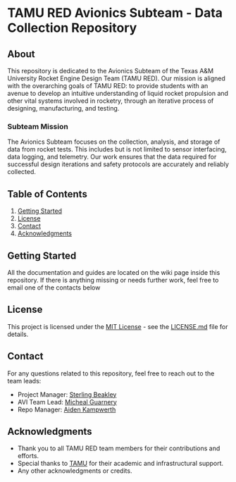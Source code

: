 # TAMU RED Avionics Subteam - Data Collection Repository

## About
This repository is dedicated to the Avionics Subteam of the Texas A&M University Rocket Engine Design Team (TAMU RED). Our mission is aligned with the overarching goals of TAMU RED: to provide students with an avenue to develop an intuitive understanding of liquid rocket propulsion and other vital systems involved in rocketry, through an iterative process of designing, manufacturing, and testing.

### Subteam Mission
The Avionics Subteam focuses on the collection, analysis, and storage of data from rocket tests. This includes but is not limited to sensor interfacing, data logging, and telemetry. Our work ensures that the data required for successful design iterations and safety protocols are accurately and reliably collected.

## Table of Contents
1. [Getting Started](#getting-started)
2. [License](#license)
3. [Contact](#contact)
4. [Acknowledgments](#acknowledgments)

## Getting Started
All the documentation and guides are located on the wiki page inside this repository. If there is anything missing or needs further work, feel free to email one of the contacts below

## License
This project is licensed under the [MIT License](LICENSE.md) - see the [LICENSE.md](LICENSE.md) file for details.

## Contact
For any questions related to this repository, feel free to reach out to the team leads:

- Project Manager: [Sterling Beakley](mailto:sterling@tamu.edu)
- AVI Team Lead: [Micheal Guarnery](mailto:mguarnery@tamu.edu)
- Repo Manager: [Aiden Kampwerth](mailto:kampwerthaiden@tamu.edu)

## Acknowledgments
- Thank you to all TAMU RED team members for their contributions and efforts.
- Special thanks to [TAMU](https://www.tamu.edu/) for their academic and infrastructural support.
- Any other acknowledgments or credits.

